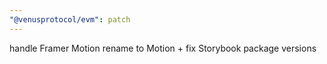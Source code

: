 ```yaml
---
"@venusprotocol/evm": patch
---
```


handle Framer Motion rename to Motion + fix Storybook package versions
